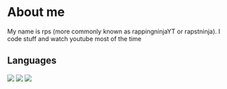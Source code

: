 # About me

My name is rps (more commonly known as rappingninjaYT or rapstninja). I code stuff and watch youtube most of the time


## Languages

<img align="center" src="https://github-readme-stats.vercel.app/api?username=rappingninjaYT&show_icons=true&line_height=27&include_all_commits=true&count_private=true" />
<img align="center" src="https://github-readme-stats.vercel.app/api/top-langs/?username=rappingninjaYT"/>
<img align="center" src="https://github-readme-stats.vercel.app/api/wakatime?username=rappingninjaYT" />
